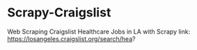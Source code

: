 # Scrapy-Craigslist
Web Scraping Craigslist Healthcare Jobs in LA with Scrapy
link: https://losangeles.craigslist.org/search/hea?
